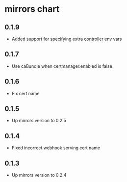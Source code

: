 # mirrors chart

## 0.1.9
* Added support for specifying extra controller env vars

## 0.1.7
* Use caBundle when certmanager.enabled is false

## 0.1.6
* Fix cert name

## 0.1.5
* Up mirrors version to 0.2.5

## 0.1.4
* Fixed incorrect webhook serving cert name

## 0.1.3
* Up mirrors version to 0.2.4

